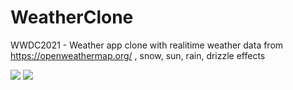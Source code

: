 # WeatherClone
WWDC2021 - Weather app clone with realitime weather data from https://openweathermap.org/ , snow, sun, rain, drizzle effects

![](https://media.giphy.com/media/h2PmPpzzaUSeAEbZs6/giphy.gif)
![](https://media.giphy.com/media/xhxi9iTCQpoQ43Z44P/giphy.gif)
